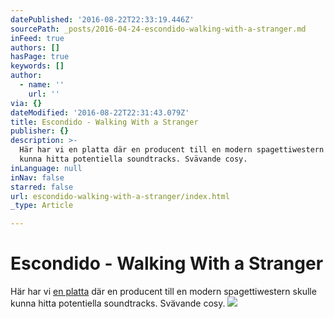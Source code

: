```yaml
---
datePublished: '2016-08-22T22:33:19.446Z'
sourcePath: _posts/2016-04-24-escondido-walking-with-a-stranger.md
inFeed: true
authors: []
hasPage: true
keywords: []
author:
  - name: ''
    url: ''
via: {}
dateModified: '2016-08-22T22:31:43.079Z'
title: Escondido - Walking With a Stranger
publisher: {}
description: >-
  Här har vi en platta där en producent till en modern spagettiwestern skulle
  kunna hitta potentiella soundtracks. Svävande cosy.
inLanguage: null
inNav: false
starred: false
url: escondido-walking-with-a-stranger/index.html
_type: Article

---
```

# Escondido - Walking With a Stranger

Här har vi [en platta][0] där en producent till en modern spagettiwestern skulle kunna hitta potentiella soundtracks. Svävande cosy.
![](https://the-grid-user-content.s3-us-west-2.amazonaws.com/50d67d0a-3f42-4f9d-b563-2bda5fa7fb51.jpg)

[0]: https://open.spotify.com/album/4LcI0UJmkd717mGgygsIfx